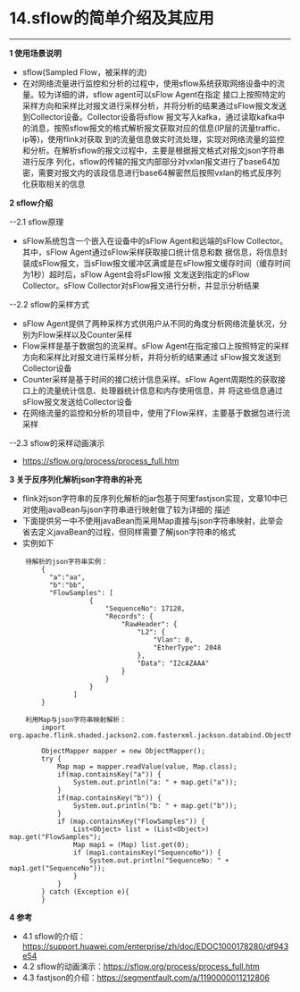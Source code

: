 # 14.sflow的简单介绍及其应用

---

**1 使用场景说明**

- sflow(Sampled Flow，被采样的流)
- 在对网络流量进行监控和分析的过程中，使用sflow系统获取网络设备中的流量。较为详细的讲，sflow agent可以sFlow Agent在指定
接口上按照特定的采样方向和采样比对报文进行采样分析，并将分析的结果通过sFlow报文发送到Collector设备。Collector设备将sflow
报文写入kafka，通过读取kafka中的消息，按照sflow报文的格式解析报文获取对应的信息(IP层的流量traffic、ip等)，使用flink对获取
到的流量信息做实时流处理，实现对网络流量的监控和分析。在解析sflow的报文过程中，主要是根据报文格式对报文json字符串进行反序
列化，sflow的传输的报文内部部分对vxlan报文进行了base64加密，需要对报文内的该段信息进行base64解密然后按照vxlan的格式反序列
化获取相关的信息


**2 sflow介绍**

--2.1 sflow原理
- sFlow系统包含一个嵌入在设备中的sFlow Agent和远端的sFlow Collector。其中，sFlow Agent通过sFlow采样获取接口统计信息和数
据信息，将信息封装成sFlow报文，当sFlow报文缓冲区满或是在sFlow报文缓存时间（缓存时间为1秒）超时后，sFlow Agent会将sFlow报
文发送到指定的sFlow Collector。sFlow Collector对sFlow报文进行分析，并显示分析结果

--2.2 sflow的采样方式
- sFlow Agent提供了两种采样方式供用户从不同的角度分析网络流量状况，分别为Flow采样以及Counter采样
- Flow采样是基于数据包的流采样。sFlow Agent在指定接口上按照特定的采样方向和采样比对报文进行采样分析，并将分析的结果通过
sFlow报文发送到Collector设备
- Counter采样是基于时间的接口统计信息采样。sFlow Agent周期性的获取接口上的流量统计信息、处理器统计信息和内存使用信息，并
将这些信息通过sFlow报文发送给Collector设备
- 在网络流量的监控和分析的项目中，使用了Flow采样，主要基于数据包进行流采样

--2.3 sflow的采样动画演示
- https://sflow.org/process/process_full.htm

**3 关于反序列化解析json字符串的补充**

- flink对json字符串的反序列化解析的jar包基于阿里fastjson实现，文章10中已对使用javaBean与json字符串进行映射做了较为详细的
描述
- 下面提供另一中不使用javaBean而采用Map直接与json字符串映射，此举会省去定义javaBean的过程，但同样需要了解json字符串的格式
- 实例如下
~~~
    待解析的json字符串实例：
        {
          "a":"aa",
          "b":"bb",
          "FlowSamples": [
                    {
                        "SequenceNo": 17128,  
                        "Records": {
                            "RawHeader": {
                                "L2": {                        
                                    "Vlan": 0, 
                                    "EtherType": 2048
                                }, 
                                "Data": "I2cAZAAA"
                            }
                        }
                    }
                ]
        }
        
    利用Map与json字符串映射解析：
        import org.apache.flink.shaded.jackson2.com.fasterxml.jackson.databind.ObjectMapper;
        
        ObjectMapper mapper = new ObjectMapper();
        try {
            Map map = mapper.readValue(value, Map.class);
            if(map.containsKey("a")) {
                System.out.println("a: " + map.get("a"));
            }
            if(map.containsKey("b")) {
                System.out.println("b: " + map.get("b"));
            }
            if (map.containsKey("FlowSamples")) {
                List<Object> list = (List<Object>) map.get("FlowSamples");
                Map map1 = (Map) list.get(0);
                if (map1.containsKey("SequenceNo")) {
                    System.out.println("SequenceNo: " + map1.get("SequenceNo"));
                }
            }
        } catch (Exception e){
        }
~~~


**4 参考**
- 4.1 sflow的介绍：https://support.huawei.com/enterprise/zh/doc/EDOC1000178280/df943e54
- 4.2 sflow的动画演示：https://sflow.org/process/process_full.htm
- 4.3 fastjson的介绍：https://segmentfault.com/a/1190000011212806